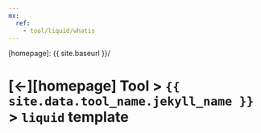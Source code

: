 ```yaml
---
mx:
  ref:
    - tool/liquid/whatis
---
```



[//]: #(Reference)
[homepage]:   {{ site.baseurl }}/

# [&larr;][homepage] Tool > `{{ site.data.tool_name.jekyll_name }}` > `liquid` template


